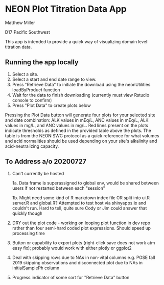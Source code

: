 # NEON Plot Titration Data App

Matthew Miller

D17 Pacific Southwest

This app is intended to provide a quick way of visualizing domain level titration data.

Running the app locally
-----------------------
1. Select a site.
2. Select a start and end date range to view.
3. Press "Retrieve Data" to initiate the download using the neonUtilities loadByProduct function
4. Wait for the data to finish downloading (currently must view Rstudio console to confirm)
5. Press "Plot Data" to create plots below

Pressing the Plot Data button will generate four plots for your selected site and date combination: ALK values in mEq/L, ANC values in mEq/L, ALK values in mg/L, and ANC values in mg/L. Red lines present on the plots indicate thresholds as defined in the provided table above the plots. The table is from the NEON SWC protocol as a quick reference for what volumes and acid normalities should be used depending on your site's alkalinity and acid-neutralizing capacity.

To Address a/o 20200727
-----------
1. Can't currently be hosted

    1a. Data frame is superassigned to global env, would be shared between users if not restarted between each "session"
    
    1b. Might need some kind of R markdown index file OR split into ui.R server.R and global.R? Attempted to test host via shinyapps.io and couldn't run. Hard to tell, quite sure Cody or Jim could answer that quickly though
  
2. DRY out the plot code - working on looping plot function in dev repo rather than four semi-hard coded plot expressions. Should speed up processing time

3. Button or capability to export plots (right-click save does not work atm easy fix); probably would work with either plotly or ggplot2

4. Deal with skipping rows due to NAs in non-vital columns e.g. POSE fall 2019 skipping observations and disconnected plot due to NAs in initialSamplePh column

5. Progress indicator of some sort for "Retrieve Data" button
